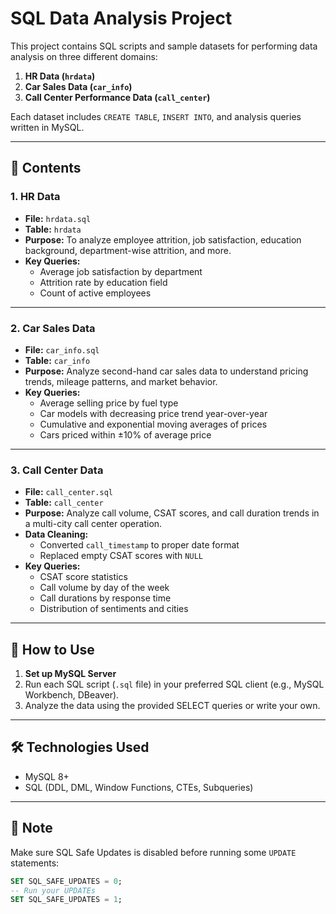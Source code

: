 # SQL Data Analysis Project

This project contains SQL scripts and sample datasets for performing data analysis on three different domains:

1. **HR Data (`hrdata`)**
2. **Car Sales Data (`car_info`)**
3. **Call Center Performance Data (`call_center`)**

Each dataset includes `CREATE TABLE`, `INSERT INTO`, and analysis queries written in MySQL.

---

## 📁 Contents

### 1. HR Data

- **File:** `hrdata.sql`
- **Table:** `hrdata`
- **Purpose:** To analyze employee attrition, job satisfaction, education background, department-wise attrition, and more.
- **Key Queries:**
  - Average job satisfaction by department
  - Attrition rate by education field
  - Count of active employees

---

### 2. Car Sales Data

- **File:** `car_info.sql`
- **Table:** `car_info`
- **Purpose:** Analyze second-hand car sales data to understand pricing trends, mileage patterns, and market behavior.
- **Key Queries:**
  - Average selling price by fuel type
  - Car models with decreasing price trend year-over-year
  - Cumulative and exponential moving averages of prices
  - Cars priced within ±10% of average price

---

### 3. Call Center Data

- **File:** `call_center.sql`
- **Table:** `call_center`
- **Purpose:** Analyze call volume, CSAT scores, and call duration trends in a multi-city call center operation.
- **Data Cleaning:**
  - Converted `call_timestamp` to proper date format
  - Replaced empty CSAT scores with `NULL`
- **Key Queries:**
  - CSAT score statistics
  - Call volume by day of the week
  - Call durations by response time
  - Distribution of sentiments and cities

---

## 🚀 How to Use

1. **Set up MySQL Server**
2. Run each SQL script (`.sql` file) in your preferred SQL client (e.g., MySQL Workbench, DBeaver).
3. Analyze the data using the provided SELECT queries or write your own.

---

## 🛠️ Technologies Used

- MySQL 8+
- SQL (DDL, DML, Window Functions, CTEs, Subqueries)

---

## 📌 Note

Make sure SQL Safe Updates is disabled before running some `UPDATE` statements:

```sql
SET SQL_SAFE_UPDATES = 0;
-- Run your UPDATEs
SET SQL_SAFE_UPDATES = 1;
